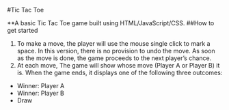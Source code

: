 #Tic Tac Toe

**A basic Tic Tac Toe game built using HTML/JavaScript/CSS.
##How to get started
1. To make a move, the player will use the mouse single click to mark a space. In this version, there is no provision to undo the move. As soon as the move is done, the game proceeds to the next player’s chance.
2. At each move, The game will show whose move (Player A or Player B) it is. When the game ends, it displays one of the following three outcomes:

* Winner: Player A
* Winner: Player B
* Draw

